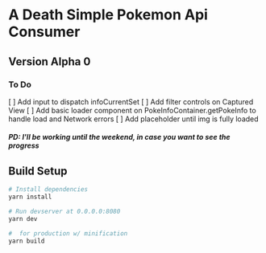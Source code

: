 # A Death Simple Pokemon Api Consumer

## Version Alpha 0

### To Do

[ ] Add input to dispatch infoCurrentSet
[ ] Add filter controls on Captured View
[ ] Add basic loader component on PokeInfoContainer.getPokeInfo to handle load and Network errors
[ ] Add placeholder until img is fully loaded

##### PD: I'll be working until the weekend, in case you want to see the progress

## Build Setup

```sh
# Install dependencies
yarn install

# Run devserver at 0.0.0.0:8080
yarn dev

#  for production w/ minification
yarn build
```
